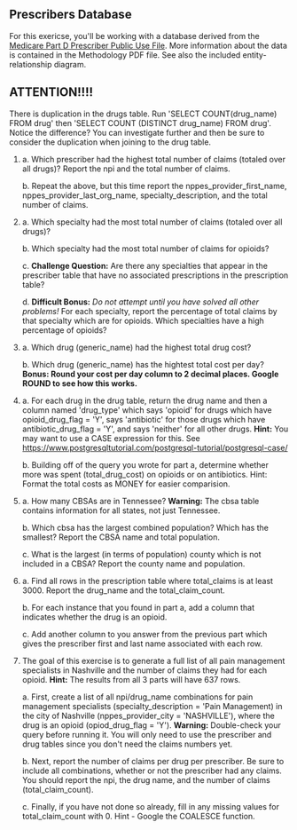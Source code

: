 ## Prescribers Database

For this exericse, you'll be working with a database derived from the [Medicare Part D Prescriber Public Use File](https://www.hhs.gov/guidance/document/medicare-provider-utilization-and-payment-data-part-d-prescriber-0). More information about the data is contained in the Methodology PDF file. See also the included entity-relationship diagram.

## ATTENTION!!!!
There is duplication in the drugs table.  Run 'SELECT COUNT(drug_name) FROM drug' then 'SELECT COUNT (DISTINCT drug_name) FROM drug'.  Notice the difference?  You can investigate further and then be sure to consider the duplication when joining to the drug table.

1.
    a. Which prescriber had the highest total number of claims (totaled over all drugs)? Report the npi and the total number of claims.

    b. Repeat the above, but this time report the nppes_provider_first_name, nppes_provider_last_org_name,  specialty_description, and the total number of claims.

2.
    a. Which specialty had the most total number of claims (totaled over all drugs)?

    b. Which specialty had the most total number of claims for opioids?

    c. **Challenge Question:** Are there any specialties that appear in the prescriber table that have no associated prescriptions in the prescription table?

    d. **Difficult Bonus:** *Do not attempt until you have solved all other problems!* For each specialty, report the percentage of total claims by that specialty which are for opioids. Which specialties have a high percentage of opioids?

3.
    a. Which drug (generic_name) had the highest total drug cost?

    b. Which drug (generic_name) has the hightest total cost per day? **Bonus: Round your cost per day column to 2 decimal places. Google ROUND to see how this works.**

4.
    a. For each drug in the drug table, return the drug name and then a column named 'drug_type' which says 'opioid' for drugs which have opioid_drug_flag = 'Y', says 'antibiotic' for those drugs which have antibiotic_drug_flag = 'Y', and says 'neither' for all other drugs. **Hint:** You may want to use a CASE expression for this. See https://www.postgresqltutorial.com/postgresql-tutorial/postgresql-case/

    b. Building off of the query you wrote for part a, determine whether more was spent (total_drug_cost) on opioids or on antibiotics. Hint: Format the total costs as MONEY for easier comparision.

5.
    a. How many CBSAs are in Tennessee? **Warning:** The cbsa table contains information for all states, not just Tennessee.

    b. Which cbsa has the largest combined population? Which has the smallest? Report the CBSA name and total population.

    c. What is the largest (in terms of population) county which is not included in a CBSA? Report the county name and population.

6.
    a. Find all rows in the prescription table where total_claims is at least 3000. Report the drug_name and the total_claim_count.

    b. For each instance that you found in part a, add a column that indicates whether the drug is an opioid.

    c. Add another column to you answer from the previous part which gives the prescriber first and last name associated with each row.

7. The goal of this exercise is to generate a full list of all pain management specialists in Nashville and the number of claims they had for each opioid. **Hint:** The results from all 3 parts will have 637 rows.

    a. First, create a list of all npi/drug_name combinations for pain management specialists (specialty_description = 'Pain Management) in the city of Nashville (nppes_provider_city = 'NASHVILLE'), where the drug is an opioid (opiod_drug_flag = 'Y'). **Warning:** Double-check your query before running it. You will only need to use the prescriber and drug tables since you don't need the claims numbers yet.

    b. Next, report the number of claims per drug per prescriber. Be sure to include all combinations, whether or not the prescriber had any claims. You should report the npi, the drug name, and the number of claims (total_claim_count).

    c. Finally, if you have not done so already, fill in any missing values for total_claim_count with 0. Hint - Google the COALESCE function.

